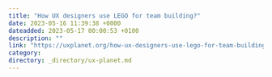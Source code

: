```yaml
---
title: "How UX designers use LEGO for team building?"
date: 2023-05-16 11:39:38 +0000
dateadded: 2023-05-17 00:00:53 +0100
description: ""
link: "https://uxplanet.org/how-ux-designers-use-lego-for-team-building-608c50b86d5c?source=rss----819cc2aaeee0---4"
category:
directory: _directory/ux-planet.md
---
```

